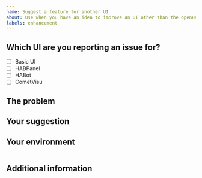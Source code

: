 ```yaml
---
name: Suggest a feature for another UI
about: Use when you have an idea to improve an UI other than the openHAB main web UI.
labels: enhancement
---
```


<!--
Please DO NOT ERASE this template, but fill in the details as requested. This will ensure your issue is properly filed and will be considered. Otherwise, we may reserve the right to close it without further action.
-->

## Which UI are you reporting an issue for?

<!-- Note: legacy UIs such as Paper UI, Classic UI or HABmin are not maintained anymore, we don't accept issues for them -->

- [ ] Basic UI
- [ ] HABPanel
- [ ] HABot
- [ ] CometVisu

## The problem

<!--
Describe the issue you're having. In most cases it is appreciated to share screenshots or even animated GIFs of your issue.

To make screenshots:
* On Windows: use Win+Shift+S
* On macOS: use Cmd+Shift+4

To make animated GIFs we recommend:
* On Windows: ShareX - https://getsharex.com/
* On macOS: Giphy Capture - https://giphy.com/apps/giphycapture
* On GNU/Linux: Peek - https://github.com/phw/peek
-->

## Your suggestion

<!--
Describe what your idea is for solving the problem above.
-->

## Your environment

<!--
As an admin, in the main UI, choose *Help & About* on the left sidebar, expand *Technical information* and click on *View details*, then click *Copy* and paste the results here. You may omit information that is not pertinent to this issue if you feel it's divulging information you'd like not to share.
-->

```yaml

```

## Additional information

<!--
Provide any information not pertinent to the above sections that you'd still like to share.
-->
